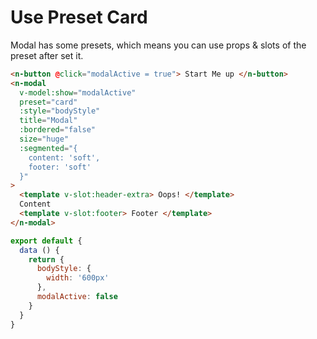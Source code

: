 # Use Preset Card

Modal has some presets, which means you can use props & slots of the preset after set it.

```html
<n-button @click="modalActive = true"> Start Me up </n-button>
<n-modal
  v-model:show="modalActive"
  preset="card"
  :style="bodyStyle"
  title="Modal"
  :bordered="false"
  size="huge"
  :segmented="{
    content: 'soft',
    footer: 'soft'
  }"
>
  <template v-slot:header-extra> Oops! </template>
  Content
  <template v-slot:footer> Footer </template>
</n-modal>
```

```js
export default {
  data () {
    return {
      bodyStyle: {
        width: '600px'
      },
      modalActive: false
    }
  }
}
```
